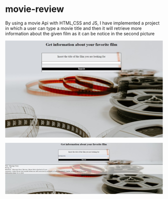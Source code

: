# movie-review

By using a movie Api with HTML,CSS and JS, I have implemented a project in which a user can type a movie title and then it will retrieve more information about the given film as 
it can be notice in the second picture

![result](https://github.com/stefana24/movie-review/blob/master/first.JPG?raw=true)

![result](https://github.com/stefana24/movie-review/blob/master/second.JPG?raw=true)
